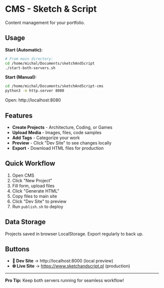 # CMS - Sketch & Script

Content management for your portfolio.

## Usage

**Start (Automatic):**
```bash
# From main directory:
cd /home/michal/Documents/sketchAndScript
./start-both-servers.sh
```

**Start (Manual):**
```bash
cd /home/michal/Documents/sketchAndScript-cms
python3 -m http.server 8080
```

Open: http://localhost:8080

## Features

- **Create Projects** - Architecture, Coding, or Games
- **Upload Media** - Images, files, code samples
- **Add Tags** - Categorize your work
- **Preview** - Click "Dev Site" to see changes locally
- **Export** - Download HTML files for production

## Quick Workflow

1. Open CMS
2. Click "New Project"
3. Fill form, upload files
4. Click "Generate HTML"
5. Copy files to main site
6. Click "Dev Site" to preview
7. Run `publish.sh` to deploy

## Data Storage

Projects saved in browser LocalStorage. Export regularly to back up.

## Buttons

- **🔧 Dev Site** → http://localhost:8000 (local preview)
- **🌐 Live Site** → https://www.sketchandscript.pl (production)

---

**Pro Tip:** Keep both servers running for seamless workflow!
